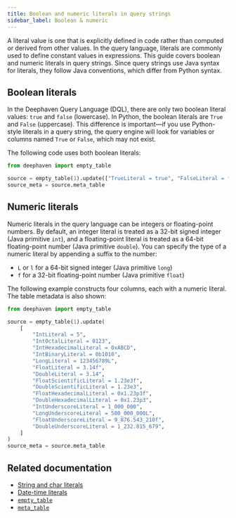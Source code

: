 ```yaml
---
title: Boolean and numeric literals in query strings
sidebar_label: Boolean & numeric
---
```


A literal value is one that is explicitly defined in code rather than computed or derived from other values. In the query language, literals are commonly used to define constant values in expressions. This guide covers boolean and numeric literals in query strings. Since query strings use Java syntax for literals, they follow Java conventions, which differ from Python syntax.

## Boolean literals

In the Deephaven Query Language (DQL), there are only two boolean literal values: `true` and `false` (lowercase). In Python, the boolean literals are `True` and `False` (uppercase). This difference is important—if you use Python-style literals in a query string, the query engine will look for variables or columns named `True` or `False`, which may not exist.

The following code uses both boolean literals:

```python order=source,source_meta
from deephaven import empty_table

source = empty_table(1).update(["TrueLiteral = true", "FalseLiteral = false"])
source_meta = source.meta_table
```

## Numeric literals

Numeric literals in the query language can be integers or floating-point numbers. By default, an integer literal is treated as a 32-bit signed integer (Java primitive `int`), and a floating-point literal is treated as a 64-bit floating-point number (Java primitive `double`). You can specify the type of a numeric literal by appending a suffix to the number:

- `L` or `l` for a 64-bit signed integer (Java primitive `long`)
- `f` for a 32-bit floating-point number (Java primitive `float`)

The following example constructs four columns, each with a numeric literal. The table metadata is also shown:

```python order=source,source_meta
from deephaven import empty_table

source = empty_table(1).update(
    [
        "IntLiteral = 5",
        "IntOctalLiteral = 0123",
        "IntHexadecimalLiteral = 0xABCD",
        "IntBinaryLiteral = 0b1010",
        "LongLiteral = 123456789L",
        "FloatLiteral = 3.14f",
        "DoubleLiteral = 3.14",
        "FloatScientificLiteral = 1.23e3f",
        "DoubleScientificLiteral = 1.23e3",
        "FloatHexadecimalLiteral = 0x1.23p3f",
        "DoubleHexadecimalLiteral = 0x1.23p3",
        "IntUnderscoreLiteral = 1_000_000",
        "LongUnderscoreLiteral = 500_000_000L",
        "FloatUnderscoreLiteral = 9_876.543_210f",
        "DoubleUnderscoreLiteral = 1_232.815_679",
    ]
)
source_meta = source.meta_table
```

## Related documentation

- [String and char literals](./string-char-literals.md)
- [Date-time literals](./date-time-literals.md)
- [`empty_table`](../reference/table-operations/create/emptyTable.md)
- [`meta_table`](../reference/table-operations/metadata/meta_table.md)
